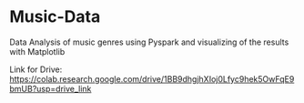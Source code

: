 # Music-Data
Data Analysis of music genres using Pyspark and visualizing of the results with Matplotlib

Link for Drive: https://colab.research.google.com/drive/1BB9dhgjhXIoj0Lfyc9hek5OwFqE9bmUB?usp=drive_link
